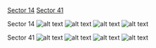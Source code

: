 [Sector 14](#sector14)
[Sector 41](#sector41)

<a name = "sector14"></a>
Sector 14
![alt text](/images/HAT-P-34_Sector_14/HAT-P-34_Sector_14_a_TimeSeries.png)
![alt text](/images/HAT-P-34_Sector_14/HAT-P-34_Sector_14_b_FoldedLightCurve.png)
![alt text](/images/HAT-P-34_Sector_14/HAT-P-34_Sector_14_b_IndividualTransitsWithFit.png)
![alt text](/images/HAT-P-34_Sector_14/HAT-P-34_Sector_14_c_TimingResiduals.png)

<a name = "sector41"></a>
Sector 41
![alt text](/images/HAT-P-34_Sector_41/HAT-P-34_Sector_41_a_TimeSeries.png)
![alt text](/images/HAT-P-34_Sector_41/HAT-P-34_Sector_41_b_FoldedLightCurve.png)
![alt text](/images/HAT-P-34_Sector_41/HAT-P-34_Sector_41_b_IndividualTransitsWithFit.png)
![alt text](/images/HAT-P-34_Sector_41/HAT-P-34_Sector_41_c_TimingResiduals.png)

